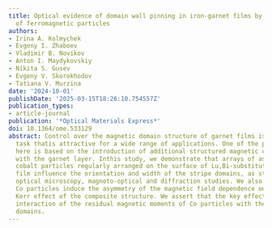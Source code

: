 ```yaml
---
title: Optical evidence of domain wall pinning in iron-garnet films by regular arrays
  of ferromagnetic particles
authors:
- Irina A. Kolmychek
- Evgeny I. Zhaboev
- Vladimir B. Novikov
- Anton I. Maydykovskiy
- Nikita S. Gusev
- Evgeny V. Skorokhodov
- Tatiana V. Murzina
date: '2024-10-01'
publishDate: '2025-03-15T18:26:10.754557Z'
publication_types:
- article-journal
publication: '*Optical Materials Express*'
doi: 10.1364/ome.533129
abstract: Control over the magnetic domain structure of garnet films is an important
  task thatis attractive for a wide range of applications. One of the possible approaches
  here is based on the introduction of additional structured magnetic coverages interacting
  with the garnet layer. Inthis study, we demonstrate that arrays of asymmetric ferromagnetic
  cobalt particles regularly arranged on the surface of Lu,Bi-substituted iron garnet
  film influence the orientation and width of the stripe domains, as stems from the
  optical microscopy, magneto-optical and diffraction studies. We also show that triangular-shaped
  Co particles induce the asymmetry of the magnetic field dependence on the magneto-optical
  Kerr effect of the composite structure. We assert that the key effect here is the
  interaction of the residual magnetic moments of Co particles with thesurface closure
  domains.
---
```

